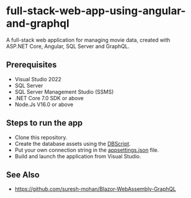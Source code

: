 # full-stack-web-app-using-angular-and-graphql

A full-stack web application for managing movie data, created with ASP.NET Core, Angular, SQL Server and GraphQL.

## Prerequisites

- Visual Studio 2022
- SQL Server
- SQL Server Management Studio (SSMS)
- .NET Core 7.0 SDK or above
- Node.Js V16.0 or above


## Steps to run the app

- Clone this repository.
- Create the database assets using the [DBScript](https://github.com/SyncfusionExamples/full-stack-web-app-using-angular-and-graphql/blob/master/DBScript/MovieDBscript.sql).
- Put your own connection string in the [appsettings.json](https://github.com/SyncfusionExamples/full-stack-web-app-using-angular-and-graphql/blob/master/MovieApp/MovieApp/appsettings.json) file.
- Build and launch the application from Visual Studio.

## See Also

- https://github.com/suresh-mohan/Blazor-WebAssembly-GraphQL
